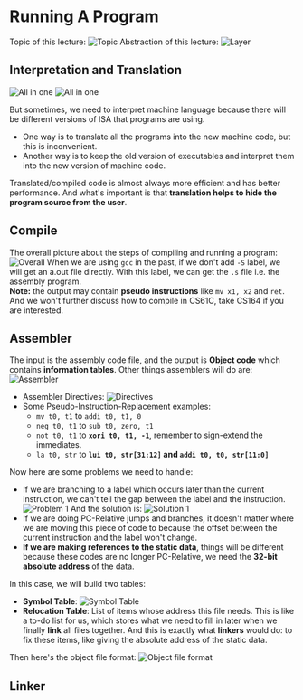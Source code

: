 # Running A Program

Topic of this lecture:
![Topic](/Image/Week5/week5-19.png)
Abstraction of this lecture:
![Layer](/Image/Week5/week5-20.png)

## Interpretation and Translation

![All in one](/Image/Week5/week5-21.png)
![All in one](/Image/Week5/week5-22.png)

But sometimes, we need to interpret machine language because there will be different versions of ISA that programs are using.

- One way is to translate all the programs into the new machine code, but this is inconvenient.
- Another way is to keep the old version of executables and interpret them into the new version of machine code.

Translated/compiled code is almost always more efficient and has better performance. And what's important is that **translation helps to hide the program source from the user**.

## Compile

The overall picture about the steps of compiling and running a program:
![Overall](/Image/Week5/week5-23.png)
When we are using `gcc` in the past, if we don't add `-S` label, we will get an a.out file directly. With this label, we can get the `.s` file i.e. the assembly program.  
**Note:** the output may contain **pseudo instructions** like `mv x1, x2` and `ret`. And we won't further discuss how to compile in CS61C, take CS164 if you are interested.

## Assembler

The input is the assembly code file, and the output is **Object code** which contains **information tables**. Other things assemblers will do are:
![Assembler](/Image/Week5/week5-24.png)

- Assembler Directives:
  ![Directives](/Image/Week5/week5-25.png)
- Some Pseudo-Instruction-Replacement examples:
  - `mv t0, t1` to `addi t0, t1, 0`
  - `neg t0, t1` to `sub t0, zero, t1`
  - `not t0, t1` to **`xori t0, t1, -1`**, remember to sign-extend the immediates.
  - `la t0, str` to **`lui t0, str[31:12]` and `addi t0, t0, str[11:0]`**

Now here are some problems we need to handle:

- If we are branching to a label which occurs later than the current instruction, we can't tell the gap between the label and the instruction.
  ![Problem 1](/Image/Week5/week5-26.png)
  And the solution is:
  ![Solution 1](/Image/Week5/week5-27.png)
- If we are doing PC-Relative jumps and branches, it doesn't matter where we are moving this piece of code to because the offset between the current instruction and the label won't change.
- **If we are making references to the static data**, things will be different because these codes are no longer PC-Relative, we need the **32-bit absolute address** of the data.

In this case, we will build two tables:

- **Symbol Table**:
  ![Symbol Table](/Image/Week5/week5-28.png)
- **Relocation Table**: List of items whose address this file needs. This is like a to-do list for us, which stores what we need to fill in later when we finally **link** all files together. And this is exactly what **linkers** would do: to fix these items, like giving the absolute address of the static data.

Then here's the object file format:
![Object file format](/Image/Week5/week5-29.png)

## Linker
